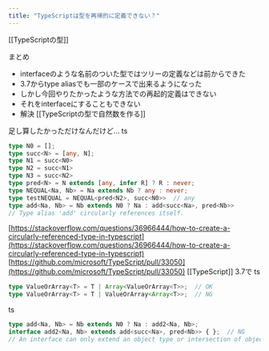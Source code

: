 ```yaml
---
title: "TypeScriptは型を再帰的に定義できない？"
---
```


[[TypeScriptの型]]

まとめ
- interfaceのような名前のついた型ではツリーの定義などは前からできた
- 3.7からtype aliasでも一部のケースで出来るようになった
- しかし今回やりたかったような方法での再起的定義はできない
- それをinterfaceにすることもできない
- 解決 [[TypeScriptの型で自然数を作る]]

足し算したかっただけなんだけど…
ts

```typescript
type N0 = [];
type succ<N> = [any, N];
type N1 = succ<N0>
type N2 = succ<N1>
type N3 = succ<N2>
type pred<N> = N extends [any, infer R] ? R : never;
type NEQUAL<Na, Nb> = Na extends Nb ? any : never;
type testNEQUAL = NEQUAL<pred<N2>, succ<N0>>  // any
type add<Na, Nb> = Nb extends N0 ? Na : add<succ<Na>, pred<Nb>>
// Type alias 'add' circularly references itself.
```


[https://stackoverflow.com/questions/36966444/how-to-create-a-circularly-referenced-type-in-typescript](https://stackoverflow.com/questions/36966444/how-to-create-a-circularly-referenced-type-in-typescript)
[https://github.com/microsoft/TypeScript/pull/33050](https://github.com/microsoft/TypeScript/pull/33050)
[[TypeScript]] 3.7で
ts

```typescript
type ValueOrArray<T> = T | Array<ValueOrArray<T>>;  // OK
type ValueOrArray<T> = T | ValueOrArray<Array<T>>;  // NG
```


ts

```typescript
type add<Na, Nb> = Nb extends N0 ? Na : add2<Na, Nb>;
interface add2<Na, Nb> extends add<succ<Na>, pred<Nb>> { };  // NG
// An interface can only extend an object type or intersection of object types with statically known members.
```

